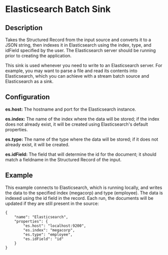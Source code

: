 # Elasticsearch Batch Sink


Description
-----------
Takes the Structured Record from the input source and converts it to a JSON string, then indexes it in
Elasticsearch using the index, type, and idField specified by the user. The Elasticsearch server should
be running prior to creating the application.

This sink is used whenever you need to write to an Elasticsearch server. For example, you
may want to parse a file and read its contents into Elasticsearch, which you can achieve
with a stream batch source and Elasticsearch as a sink.


Configuration
-------------
**es.host:** The hostname and port for the Elasticsearch instance.

**es.index:** The name of the index where the data will be stored; if the index does not
already exist, it will be created using Elasticsearch's default properties.

**es.type:** The name of the type where the data will be stored; if it does not already
exist, it will be created.

**es.idField:** The field that will determine the id for the document; it should match a fieldname
in the Structured Record of the input.


Example
-------
This example connects to Elasticsearch, which is running locally, and writes the data to
the specified index (megacorp) and type (employee). The data is indexed using the id field
in the record. Each run, the documents will be updated if they are still present in the source:

    {
        "name": "Elasticsearch",
        "properties": {
            "es.host": "localhost:9200",
            "es.index": "megacorp",
            "es.type": "employee",
            "es.idField": "id"
        }
    }
